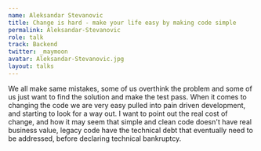 ```yaml
---
name: Aleksandar Stevanovic
title: Change is hard - make your life easy by making code simple
permalink: Aleksandar-Stevanovic
role: talk
track: Backend
twitter: _maymoon
avatar: Aleksandar-Stevanovic.jpg
layout: talks
---
```


We all make same mistakes, some of us overthink the problem and some of us just want to find the solution and make the test pass. When it comes to changing the code we are very easy pulled into pain driven development, and starting to look for a way out. I want to point out the real cost of change, and how it may seem that simple and clean code doesn't have real business value, legacy code have the technical debt that eventually need to be addressed, before declaring technical bankruptcy.

